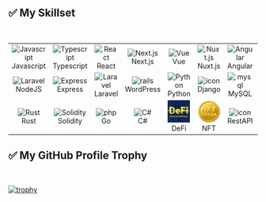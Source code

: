 
## ✅ My Skillset
<br />

<table align="center">
<tr>
  <td align="center" width="90">
      <img src="https://techstack-generator.vercel.app/js-icon.svg" alt="Javascript" width="45" height="45" />
      <br>Javascript
  </td>
  <td align="center" width="90">
      <img src="https://techstack-generator.vercel.app/ts-icon.svg" alt="Typescript" width="45" height="45" />
      <br>Typescript
  </td>
  <td align="center" width="90">
      <img src="https://techstack-generator.vercel.app/react-icon.svg" alt="React" width="45" height="45" />
      <br>React
  </td>
  <td align="center" width="90">
      <img src="https://skillicons.dev/icons?i=nextjs" width="45" height="45" alt="Next.js" />
      <br>Next.js
  </td>
    <td align="center" width="90">
      <img src="https://skillicons.dev/icons?i=vue" width="45" height="45" alt="Vue" />
      <br>Vue
    </td>
    <td align="center" width="90">
      <img src="https://skillicons.dev/icons?i=nuxtjs" width="45" height="45" alt="Nuxt.js" />
      <br>Nuxt.js
    </td>
    <td align="center" width="90">
      <img src="https://skillicons.dev/icons?i=angular" width="45" height="45" alt="Angular" />
      <br>Angular
    </td>
    <td align="center" width="90">
      <img src="https://skillicons.dev/icons?i=threejs" width="45" height="45" alt="Three.js" />
      <br>Three.js
    </td>
  </tr>
<tr>
   <td align="center" width="90">
      <img src="https://skillicons.dev/icons?i=nodejs" width="45" height="45" alt="Laravel" />
      <br>NodeJS
    </td>
     <td align="center" width="90">
      <img src="https://skillicons.dev/icons?i=express" width="45" height="45" alt="Express" />
      <br>Express
    </td>
    <td align="center" width="90">
      <img src="https://skillicons.dev/icons?i=laravel" width="45" height="45" alt="Laravel" />
      <br>Laravel
    </td>
    <td align="center" width="90">
      <img src="https://skillicons.dev/icons?i=wordpress" width="45" height="45" alt="rails" />
      <br>WordPress
    </td>
      <td align="center" width="90">
      <img src="https://skillicons.dev/icons?i=python" width="45" height="45" alt="Python" />
      <br>Python
    </td>
    <td align="center" width="90">
      <img src="https://techstack-generator.vercel.app/django-icon.svg" alt="icon" width="45" height="45" />
      <br>Django
    </td>
   <td align="center" width="90">
      <img src="https://skillicons.dev/icons?i=mysql" width="45" height="45" alt="mysql" />
      <br>MySQL
    </td>
    <td align="center" width="90">
      <img src="https://skillicons.dev/icons?i=mongodb" width="45" height="45" alt="php" />
      <br>Mongo
    </td>
     </tr>
     <tr>  
       <td align="center" width="90">
      <img src="https://skillicons.dev/icons?i=rust" width="45" height="45" alt="Rust" />
        <br>Rust
      </td>
      <td align="center" width="90">
        <img src="https://skillicons.dev/icons?i=solidity" width="45" height="45" alt="Solidity" />
        <br>Solidity
      </td>
      <td align="center" width="90">
        <img src="https://skillicons.dev/icons?i=go" width="45" height="45" alt="php" />
        <br>Go
      </td>
      <td align="center" width="90">
        <img src="https://skillicons.dev/icons?i=c#" width="45" height="45" alt="C#" />
        <br>C#
      <td align="center" width="90">
        <img src="https://github.com/kroim/profile/blob/master/icons/icon_defi.png?raw=true" height="45" >
        <br>DeFi
      </td>
       </td>
        <td align="center" width="90">
        <img src="https://github.com/kroim/profile/blob/master/icons/icon_nft.png?raw=true" height="45" >
        <br>NFT
      </td>
      <td align="center" width="90">
        <img src="https://techstack-generator.vercel.app/restapi-icon.svg" alt="icon" width="45" height="45" />
        <br>RestAPI
      </td>
      <td align="center" width="90">
        <img src="https://skillicons.dev/icons?i=fastapi" width="45" height="45" alt="Flutter" />
        <br>FastAPI
      </td>  
    </tr>
</table>

## ✅ My GitHub Profile Trophy
<br />

[![trophy](https://github-profile-trophy.vercel.app/?username=ryo-ma&margin-w=15)](https://github-profile-trophy.vercel.app/?username=ryo-ma&margin-w=15)


